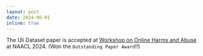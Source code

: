 ```yaml
---
layout: post
date: 2024-06-01
inline: true
---
```


The Uli Dataset paper is accepted at <a href="https://www.workshopononlineabuse.com/">Workshop on Online Harms and Abuse</a> at NAACL 2024. (Won the `Outstanding Paper Award`!!) 
